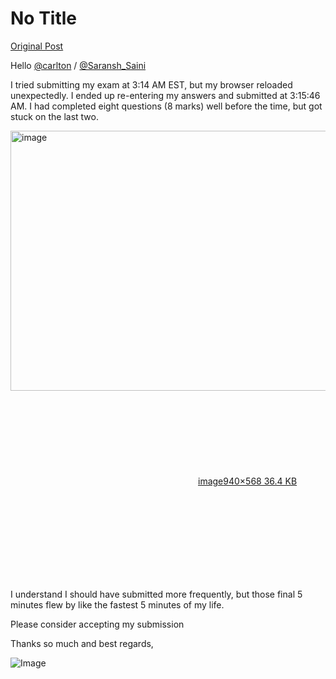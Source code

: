 # No Title

[Original Post](https://discourse.onlinedegree.iitm.ac.in/t/168832/61)

<p>Hello <a class="mention" href="/u/carlton">@carlton</a> / <a class="mention" href="/u/saransh_saini">@Saransh_Saini</a></p>
<p>I tried submitting my exam at 3:14 AM EST, but my browser reloaded unexpectedly. I ended up re-entering my answers and submitted at 3:15:46 AM. I had completed eight questions (8 marks) well before the time, but got stuck on the last two.<br>
<div class="lightbox-wrapper"><a class="lightbox" href="https://europe1.discourse-cdn.com/flex013/uploads/iitm/original/3X/f/7/f75efb8bbdbca08d273e20a60d7964f48be1c1be.png" data-download-href="/uploads/short-url/zilqW9XLx906FtWUFaJxogxHPEa.png?dl=1" title="image" rel="noopener nofollow ugc"><img src="https://europe1.discourse-cdn.com/flex013/uploads/iitm/optimized/3X/f/7/f75efb8bbdbca08d273e20a60d7964f48be1c1be_2_690x416.png" alt="image" data-base62-sha1="zilqW9XLx906FtWUFaJxogxHPEa" width="690" height="416" srcset="https://europe1.discourse-cdn.com/flex013/uploads/iitm/optimized/3X/f/7/f75efb8bbdbca08d273e20a60d7964f48be1c1be_2_690x416.png, https://europe1.discourse-cdn.com/flex013/uploads/iitm/original/3X/f/7/f75efb8bbdbca08d273e20a60d7964f48be1c1be.png 1.5x, https://europe1.discourse-cdn.com/flex013/uploads/iitm/original/3X/f/7/f75efb8bbdbca08d273e20a60d7964f48be1c1be.png 2x" data-dominant-color="1B2926"><div class="meta"><svg class="fa d-icon d-icon-far-image svg-icon" aria-hidden="true"><use href="#far-image"></use></svg><span class="filename">image</span><span class="informations">940×568 36.4 KB</span><svg class="fa d-icon d-icon-discourse-expand svg-icon" aria-hidden="true"><use href="#discourse-expand"></use></svg></div></a></div></p>
<p>I understand I should have submitted more frequently, but those final 5 minutes flew by like the fastest 5 minutes of my life.</p>
<p>Please consider accepting my submission</p>
<p>Thanks so much and best regards,</p>

![Image](https://europe1.discourse-cdn.com/flex013/uploads/iitm/optimized/3X/f/7/f75efb8bbdbca08d273e20a60d7964f48be1c1be_2_690x416.png)
